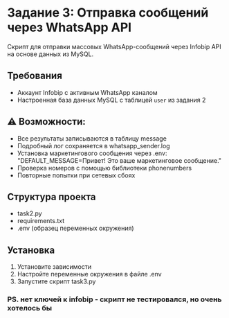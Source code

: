 # Задание 3: Отправка сообщений через WhatsApp API
Скрипт для отправки массовых WhatsApp-сообщений через Infobip API на основе данных из MySQL.

## Требования
- Аккаунт Infobip с активным WhatsApp каналом
- Настроенная база данных MySQL с таблицей `user` из задания 2

## ⚠️ Возможности:
- Все результаты записываются в таблицу message
- Подробный лог сохраняется в whatsapp_sender.log
- Установка маркетингового сообщения через .env: "DEFAULT_MESSAGE=Привет! Это ваше маркетинговое сообщение."
- Проверка номеров с помощью библиотеки phonenumbers
- Повторные попытки при сетевых сбоях

## Структура проекта
- task2.py 
- requirements.txt
- .env (образец переменных окружения)

## Установка
1. Установите зависимости
2. Настройте переменные окружения в файле .env
3. Запустите скрипт task3.py

### PS. нет ключей к infobip - скрипт не тестировался, но очень хотелось бы
